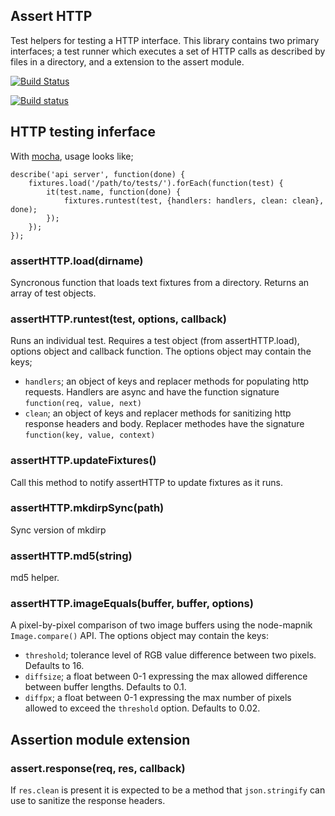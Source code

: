 Assert HTTP
-----------

Test helpers for testing a HTTP interface. This library contains two primary interfaces; a test runner which executes a set of HTTP calls as described by files in a directory, and a extension to the assert module.

[![Build Status](https://travis-ci.org/mapbox/assert-http.svg)](https://travis-ci.org/mapbox/assert-http)

[![Build status](https://ci.appveyor.com/api/projects/status/6rnqyj048nf5k84g)](https://ci.appveyor.com/project/Mapbox/assert-http)

## HTTP testing inferface

With [mocha](http://mochajs.org/), usage looks like;

```
describe('api server', function(done) {
    fixtures.load('/path/to/tests/').forEach(function(test) {
        it(test.name, function(done) {
            fixtures.runtest(test, {handlers: handlers, clean: clean}, done);
        });
    });
});
```

### assertHTTP.load(dirname)

Syncronous function that loads text fixtures from a directory. Returns an array of test objects.

### assertHTTP.runtest(test, options, callback)

Runs an individual test. Requires a test object (from assertHTTP.load), options object and callback function. The options object may contain the keys;

* `handlers`; an object of keys and replacer methods for populating http requests. Handlers are async and have the function signature `function(req, value, next)`
* `clean`; an object of keys and replacer methods for sanitizing http response headers and body. Replacer methodes have the signature `function(key, value, context)`

### assertHTTP.updateFixtures()

Call this method to notify assertHTTP to update fixtures as it runs.

### assertHTTP.mkdirpSync(path)

Sync version of mkdirp

### assertHTTP.md5(string)

md5 helper.

### assertHTTP.imageEquals(buffer, buffer, options)

A pixel-by-pixel comparison of two image buffers using the node-mapnik `Image.compare()` API. The options object may contain the keys:

* `threshold`; tolerance level of RGB value difference between two pixels. Defaults to 16.
* `diffsize`; a float between 0-1 expressing the max allowed difference between buffer lengths. Defaults to 0.1.
* `diffpx`; a float between 0-1 expressing the max number of pixels allowed to exceed the `threshold` option. Defaults to 0.02.

## Assertion module extension

### assert.response(req, res, callback)

If `res.clean` is present it is expected to be a method that `json.stringify` can use to sanitize the response headers.
